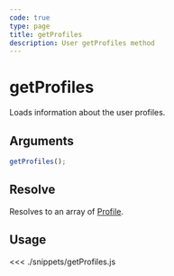 ```yaml
---
code: true
type: page
title: getProfiles
description: User getProfiles method
---
```


# getProfiles

Loads information about the user profiles.

## Arguments

```js
getProfiles();
```

## Resolve

Resolves to an array of [Profile](/sdk/js/6/profile).

## Usage

<<< ./snippets/getProfiles.js
